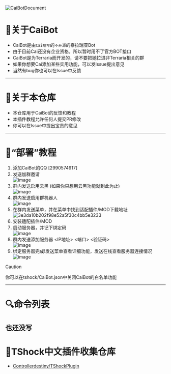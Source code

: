 ![CaiBotDocument](https://socialify.git.ci/ACaiCat/CaiBotDocument/image?description=1&font=Inter&forks=1&issues=1&language=1&logo=https%3A%2F%2Fq1.qlogo.cn%2Fg%3Fb%3Dqq%26nk%3D2990574917%26s%3D100&name=1&owner=1&pattern=Solid&pulls=1&stargazers=1&theme=Light)
# 📄关于CaiBot
- CaiBot是由`Cai瞎写`的`不开源`的泰拉瑞亚Bot
- 由于目前Cai还没有企业资格，所以暂时用不了官方BOT接口
- CaiBot是为Terraria而开发的，请不要把她拉进非Terraria相关的群
- 如果你想要Cai添加某些实用功能，可以发Issue提出意见
- 当然有bug你也可以在Issue中反馈
----
# 💾关于本仓库
- 本仓库用于CaiBot的反馈和教程
- 本插件教程允许任何人提交PR修改
- 你可以在Issue中提出宝贵的意见
----
# 📖“部署”教程  
1. 添加CaiBot的QQ [2990574917]
2. 发送加群邀请   
![image](https://github.com/ACaiCat/CaiBotDocument/assets/62058454/e1a0bc5e-8bb8-4c61-91b2-e9c14670d547)     
3. 群内发送启用云黑 (如果你只想用云黑功能就到此为止)   
![image](https://github.com/ACaiCat/CaiBotDocument/assets/62058454/f9a5b29d-878e-4337-9477-7d447f6d5552)   
4. 群内发送启用群机器人   
![image](https://github.com/ACaiCat/CaiBotDocument/assets/62058454/fd5fe27c-9f55-4631-88ed-f7ae71f7c3ea)   
5. 在群内发送菜单，并在菜单中找到适配插件/MOD下载地址   
![3e3da10b202f98e52a5f30c4bb5e3233](https://github.com/ACaiCat/CaiBotDocument/assets/62058454/0d742a3b-840e-4f6e-8082-b6345314e2f9)   
6. 安装适配插件/MOD   
7. 启动服务器，并记下绑定码   
![image](https://github.com/ACaiCat/CaiBotDocument/assets/62058454/faa545f2-9db5-4d25-9e14-efc06c027086)   
8. 群内发送添加服务器 <IP地址> <端口> <验证码>   
![image](https://github.com/ACaiCat/CaiBotDocument/assets/62058454/fd65a900-3332-4861-8542-1d24ef41a660)   
9. 绑定服务器完成!发送菜单查看详细功能，发送在线查看服务器连接情况   
![image](https://github.com/ACaiCat/CaiBotDocument/assets/62058454/b7f5d96d-b411-4dd1-b7c8-f1598576a763)   
> [!CAUTION]
> 你可以在tshock/CaiBot.json中关闭CaiBot的白名单功能
----
# 🔍命令列表  
也还没写
----
# 🧪TShock中文插件收集仓库
- [Controllerdestiny/TShockPlugin](https://github.com/Controllerdestiny/TShockPlugin)
